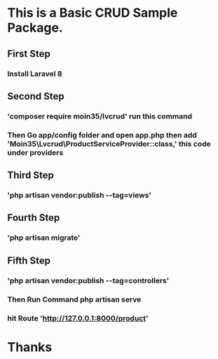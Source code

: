 # This is a Basic CRUD Sample Package.
## First Step
### Install Laravel 8

## Second Step 
### 'composer require moin35/lvcrud' run this command
### Then Go app/config folder and open app.php then add 'Moin35\Lvcrud\ProductServiceProvider::class,' this code under providers

## Third Step
### 'php artisan vendor:publish --tag=views'

## Fourth Step 
### 'php artisan migrate'

## Fifth Step
### 'php artisan vendor:publish --tag=controllers'

### Then Run Command php artisan serve
### hit Route 'http://127.0.0.1:8000/product'

# Thanks